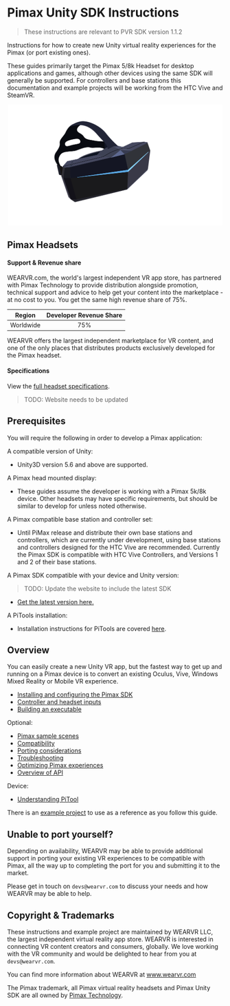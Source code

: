 # Pimax Unity SDK Instructions

> These instructions are relevant to PVR SDK version 1.1.2

Instructions for how to create new Unity virtual reality experiences for the Pimax (or port existing ones).

These guides primarily target the Pimax 5/8k Headset for desktop applications and games, although other devices using the same SDK will generally be supported. For controllers and base stations this documentation and example projects will be working from the HTC Vive and SteamVR.

<p align="center">
  <img alt="P1 Headset" width="500px" src="/docs/assets/Pimax 5K.svg">
</p>

## Pimax Headsets

#### Support & Revenue share

WEARVR.com, the world's largest independent VR app store, has partnered with Pimax Technology to provide distribution alongside promotion, technical support and advice to help get your content into the marketplace - at no cost to you. You get the same high revenue share of 75%.

| Region | Developer Revenue Share |
| :---: | :----: |
| Worldwide | 75% |

WEARVR offers the largest independent marketplace for VR content, and one of the only places that distributes products exclusively developed for the Pimax headset.

#### Specifications

View the [full headset specifications](https://www.wearvr.com/developer-center/devices/pimax).

> TODO: Website needs to be updated

## Prerequisites

You will require the following in order to develop a Pimax application:

A compatible version of Unity:
* Unity3D version 5.6 and above are supported.

A Pimax head mounted display:
* These guides assume the developer is working with a Pimax 5k/8k device. Other headsets may have specific requirements, but should be similar to develop for unless noted otherwise.

A Pimax compatible base station and controller set:
* Until PiMax release and distribute their own base stations and controllers, which are currently under development, using base stations and controllers designed for the HTC Vive are recommended. Currently the Pimax SDK is compatible with HTC Vive Controllers, and Versions 1 and 2 of their base stations.

A Pimax SDK compatible with your device and Unity version:
> TODO: Update the website to include the latest SDK

* <a href="https://users.wearvr.com/developers/devices/pimax/resources/vr-unity-package" target="_blank">Get the latest version here.</a>

A PiTools installation:
* Installation instructions for PiTools are covered [here](/docs/pitool-guide.md).

## Overview

You can easily create a new Unity VR app, but the fastest way to get up and running on a Pimax device is to convert an existing Oculus, Vive, Windows Mixed Reality or Mobile VR experience.

* [Installing and configuring the Pimax SDK](/docs/pimax-vr-unity-sdk-installation.md)
* [Controller and headset inputs](/docs/pimax-controllers.md)
* [Building an executable](/docs/building-pimax-exe.md)

Optional:

* [Pimax sample scenes](/docs/pimax-sample-scenes-overview.md)
* [Compatibility](/docs/pimax-compatibility.md)
* [Porting considerations](/docs/pimax-porting-considerations.md)
* [Troubleshooting](/docs/troubleshooting.md)
* [Optimizing Pimax experiences](/docs/optimizing-pimax-experiences.md)
* [Overview of API](/docs/api-overview.md)

Device:

* [Understanding PiTool](/docs/pitool-guide.md)

There is an [example project](example/TestProject/Readme.md) to use as a reference as you follow this guide.

## Unable to port yourself?

Depending on availability, WEARVR may be able to provide additional support in porting your existing VR experiences to be compatible with Pimax, all the way up to completing the port for you and submitting it to the market.

Please get in touch on `devs@wearvr.com` to discuss your needs and how WEARVR may be able to help.

## Copyright & Trademarks

These instructions and example project are maintained by WEARVR LLC, the largest independent virtual reality app store. WEARVR is interested in connecting VR content creators and consumers, globally. We love working with the VR community and would be delighted to hear from you at `devs@wearvr.com`.

You can find more information about WEARVR at www.wearvr.com

The Pimax trademark, all Pimax virtual reality headsets and Pimax Unity SDK are all owned by [Pimax Technology](https://pimaxvr.com/).
